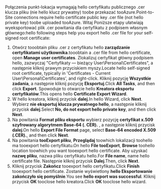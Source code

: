 <span data-ttu-id="3c426-101">Połączenia punkt-lokacja wymagają hello certyfikatu publicznego .cer klucza pliku (nie hello klucz prywatny) toobe przekazać tooAzure.</span><span class="sxs-lookup"><span data-stu-id="3c426-101">Point-to-Site connections require hello certificate public key .cer file (not hello private key) toobe uploaded tooAzure.</span></span> <span data-ttu-id="3c426-102">Witaj Poniższe etapy ułatwiają wyeksportować plik .cer powitania dla certyfikatu z podpisem własnym głównego:</span><span class="sxs-lookup"><span data-stu-id="3c426-102">hello following steps help you export hello .cer file for your self-signed root certificate:</span></span>

1. <span data-ttu-id="3c426-103">Otwórz tooobtain pliku .cer z certyfikatu hello **zarządzanie certyfikatami użytkownika**.</span><span class="sxs-lookup"><span data-stu-id="3c426-103">tooobtain a .cer file from hello certificate, open **Manage user certificates**.</span></span> <span data-ttu-id="3c426-104">Zlokalizuj certyfikat główny podpisem hello, zazwyczaj "Certyfikaty — bieżący User\Personal\Certificates", a następnie kliknij prawym przyciskiem myszy.</span><span class="sxs-lookup"><span data-stu-id="3c426-104">Locate hello self-signed root certificate, typically in 'Certificates - Current User\Personal\Certificates', and right-click.</span></span> <span data-ttu-id="3c426-105">Kliknij pozycję **Wszystkie zadania**, a następnie kliknij pozycję **Eksportuj**.</span><span class="sxs-lookup"><span data-stu-id="3c426-105">Click **All Tasks**, and then click **Export**.</span></span> <span data-ttu-id="3c426-106">Spowoduje to otwarcie hello **Kreatora eksportu certyfikatów**.</span><span class="sxs-lookup"><span data-stu-id="3c426-106">This opens hello **Certificate Export Wizard**.</span></span>
2. <span data-ttu-id="3c426-107">W hello kreatora, kliknij przycisk **dalej**.</span><span class="sxs-lookup"><span data-stu-id="3c426-107">In hello Wizard, click **Next**.</span></span> <span data-ttu-id="3c426-108">Wybierz **nie eksportuj klucza prywatnego hello**, a następnie kliknij przycisk **dalej**.</span><span class="sxs-lookup"><span data-stu-id="3c426-108">Select **No, do not export hello private key**, and then click **Next**.</span></span>
3. <span data-ttu-id="3c426-109">Na powitania **Format pliku eksportu** wybierz pozycję **certyfikat x.509 szyfrowany algorytmem Base-64 (. CER).** , a następnie kliknij przycisk **dalej**.</span><span class="sxs-lookup"><span data-stu-id="3c426-109">On hello **Export File Format** page, select **Base-64 encoded X.509 (.CER).**, and then click **Next**.</span></span> 
4. <span data-ttu-id="3c426-110">Na powitania **tooExport pliku**, **Przeglądaj** toowhich lokalizacji toohello ma tooexport hello certyfikatu.</span><span class="sxs-lookup"><span data-stu-id="3c426-110">On hello **File tooExport**, **Browse** toohello location toowhich you want tooexport hello certificate.</span></span> <span data-ttu-id="3c426-111">Aby uzyskać **nazwę pliku**, nazwa pliku certyfikatu hello.</span><span class="sxs-lookup"><span data-stu-id="3c426-111">For **File name**, name hello certificate file.</span></span> <span data-ttu-id="3c426-112">Następnie kliknij przycisk **Dalej**.</span><span class="sxs-lookup"><span data-stu-id="3c426-112">Then, click **Next**.</span></span>
5. <span data-ttu-id="3c426-113">Kliknij przycisk **Zakończ** tooexport hello certyfikatu.</span><span class="sxs-lookup"><span data-stu-id="3c426-113">Click **Finish** tooexport hello certificate.</span></span> <span data-ttu-id="3c426-114">Zostanie wyświetlony **hello Eksportowanie zakończyło się pomyślnie**.</span><span class="sxs-lookup"><span data-stu-id="3c426-114">You see **hello export was successful**.</span></span> <span data-ttu-id="3c426-115">Kliknij przycisk **OK** tooclose hello kreatora.</span><span class="sxs-lookup"><span data-stu-id="3c426-115">Click **OK** tooclose hello wizard.</span></span>

